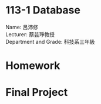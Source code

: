 # 113-1 Database
Name: 呂沛修  
Lecturer: 蔡芸琤教授  
Department and Grade: 科技系三年級 

# Homework

# Final Project  

